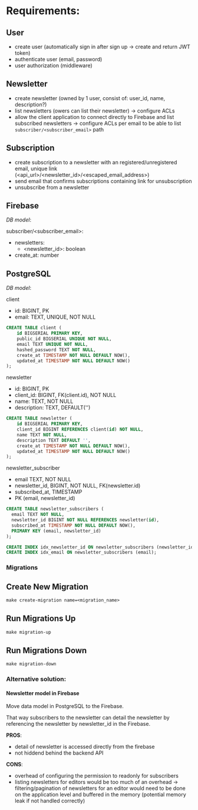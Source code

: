 # Requirements:
## User
- create user (automatically sign in after sign up -> create and return JWT token)
- authenticate user (email, password)
- user authorization (middleware)

## Newsletter
- create newsletter (owned by 1 user, consist of: user_id, name, description?)
- list newsletters (owers can list their newsletter) -> configure ACLs
- allow the client application to connect directly to Firebase and list subscribed
newsletters -> configure ACLs per email to be able to list `subscriber/<subscriber_email>` path

## Subscription
- create subscription to a newsletter with an registered/unregistered email, unique link (<api_url>/<newsletter_id>/<escaped_email_address>)
- send email that confirms subscriptions containing link for unsubscription
- unsubscribe from a newsletter

## Firebase
*DB model*:

subscriber/<subscriber_email>:
  - newsletters:
    - <newsletter_id>: boolean
  - create_at: number

## PostgreSQL
*DB model*:

client
 - id: BIGINT, PK
 - email: TEXT, UNIQUE, NOT NULL
```sql
CREATE TABLE client (
    id BIGSERIAL PRIMARY KEY,
    public_id BIGSERIAL UNIQUE NOT NULL,
    email TEXT UNIQUE NOT NULL,
    hashed_password TEXT NOT NULL,
    create_at TIMESTAMP NOT NULL DEFAULT NOW(),
    updated_at TIMESTAMP NOT NULL DEFAULT NOW()
);
```

newsletter
  - id: BIGINT, PK
  - client_id: BIGINT, FK(client.id), NOT NULL
  - name: TEXT, NOT NULL
  - description: TEXT, DEFAULT('')
```sql
CREATE TABLE newsletter (
    id BIGSERIAL PRIMARY KEY,
    client_id BIGINT REFERENCES client(id) NOT NULL,
    name TEXT NOT NULL,
    description TEXT DEFAULT '',
    create_at TIMESTAMP NOT NULL DEFAULT NOW(),
    updated_at TIMESTAMP NOT NULL DEFAULT NOW()
);
```

newsletter_subscriber
  - email TEXT, NOT NULL
  - newsletter_id, BIGINT, NOT NULL, FK(newsletter.id)
  - subscribed_at, TIMESTAMP
  - PK (email, newsletter_id)
```sql
CREATE TABLE newsletter_subscribers (
  email TEXT NOT NULL,
  newsletter_id BIGINT NOT NULL REFERENCES newsletter(id),
  subscribed_at TIMESTAMP NOT NULL DEFAULT NOW(),
  PRIMARY KEY (email, newsletter_id)
);

CREATE INDEX idx_newsletter_id ON newsletter_subscribers (newsletter_id);
CREATE INDEX idx_email ON newsletter_subscribers (email);
```

### Migrations
## Create New Migration
```makefile
make create-migration name=<migration_name>
```

## Run Migrations Up
```makefile
make migration-up
```

## Run Migrations Down
```makefile
make migration-down
```

### Alternative solution:

#### Newsletter model in Firebase
Move data model in PostgreSQL to the Firebase.

That way subscribers to the newsletter can detail the newsletter by referencing the newsletter by newsletter_id in the Firebase.

**PROS**:
- detail of newsletter is accessed directly from the firebase
- not hiddend behind the backend API

**CONS**:
- overhead of configuring the permission to readonly for subscribers
- listing newsletters for editors would be too much of an overhead -> filtering/pagination of newsletters for an editor would need to be done on the application level and buffered in the memory (potential memory leak if not handled correctly)

